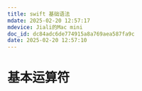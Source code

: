```yaml
---
title: swift 基础语法
mdate: 2025-02-20 12:57:17
mdevice: Jiali的Mac mini
doc_id: dc84adc6de774915a8a769aea587fa9c
date: 2025-02-20 12:57:10
---
```


# 基本运算符

